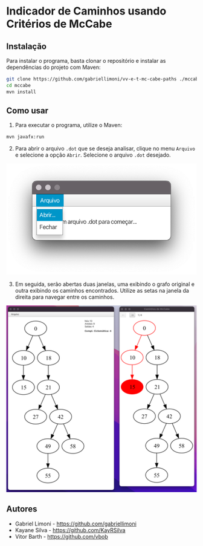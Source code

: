 # Indicador de Caminhos usando Critérios de McCabe


## Instalação

Para instalar o programa, basta clonar o repositório e instalar as dependências do projeto com Maven:

```sh
git clone https://github.com/gabriellimoni/vv-e-t-mc-cabe-paths ./mccabe
cd mccabe
mvn install
```

## Como usar

1. Para executar o programa, utilize o Maven:

```sh
mvn javafx:run
```

2. Para abrir o arquivo `.dot` que se deseja analisar, clique no menu `Arquivo` e selecione a opção `Abrir`. Selecione o arquivo `.dot` desejado.

![Menu Arquivo](./example/fig1.png)

3. Em seguida, serão abertas duas janelas, uma exibindo o grafo original e outra exibindo os caminhos encontrados. Utilize as setas na janela da direita para navegar entre os caminhos.

![Janela de caminhos](./example/fig2.png)



##
## Autores

* Gabriel Limoni - https://github.com/gabriellimoni
* Kayane Silva - https://github.com/KayRSilva
* Vitor Barth - https://github.com/vbob
